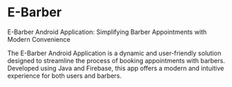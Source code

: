 # E-Barber
E-Barber Android Application: Simplifying Barber Appointments with Modern Convenience

The E-Barber Android Application is a dynamic and user-friendly solution designed to streamline the process of booking appointments with barbers. Developed using Java and Firebase, this app offers a modern and intuitive experience for both users and barbers.
